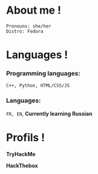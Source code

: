 # About me ! 
```
Pronouns: she/her 
Distro: Fedora
 ```

# Languages !

### Programming languages:
`C++, Python, HTML/CSS/JS`

### Languages:
`FR, EN`,
**Currently learning Russian**

# Profils !

**TryHackMe**
<script src="https://tryhackme.com/badge/370398"></script>

**HackThebox**
<script src="https://www.hackthebox.eu/badge/530691"></script>
